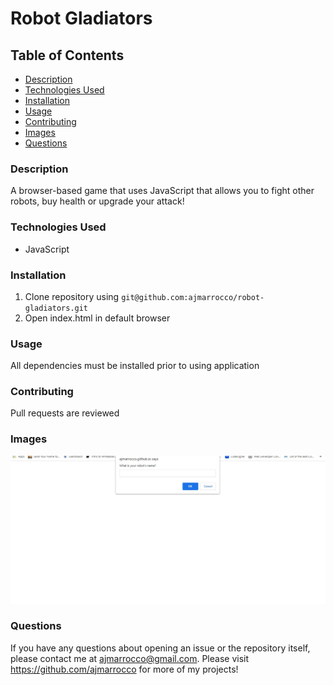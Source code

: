 # Robot Gladiators

## Table of Contents
* [Description](#description)
* [Technologies Used](#technologies-used)
* [Installation](#installation)
* [Usage](#usage)
* [Contributing](#contributing)
* [Images](#images)
* [Questions](#questions)

### Description
A browser-based game that uses JavaScript that allows you to fight other robots, buy health or upgrade your attack!

### Technologies Used
* JavaScript

### Installation
1. Clone repository using `git@github.com:ajmarrocco/robot-gladiators.git`
2. Open index.html in default browser

### Usage 
All dependencies must be installed prior to using application

### Contributing 
Pull requests are reviewed

### Images
![alt text](images/homepage.jpg)

### Questions
If you have any questions about opening an issue or the repository itself, please contact me at ajmarrocco@gmail.com. Please visit https://github.com/ajmarrocco for more of my projects!